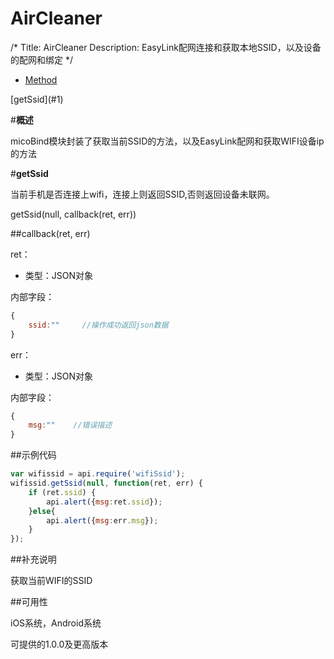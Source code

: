 # AirCleaner
/*
Title: AirCleaner
Description: EasyLink配网连接和获取本地SSID，以及设备的配网和绑定
*/

<ul id="tab" class="clearfix">
	<li class="active"><a href="#method-content">Method</a></li>
</ul>
<div id="method-content">

<div class="outline">
[getSsid](#1)<br/>
</div>

#**概述**

micoBind模块封装了获取当前SSID的方法，以及EasyLink配网和获取WIFI设备ip的方法

#**getSsid**<div id="1"></div>

当前手机是否连接上wifi，连接上则返回SSID,否则返回设备未联网。

getSsid(null, callback(ret, err))

##callback(ret, err)

ret：

- 类型：JSON对象

内部字段：

```js
{
	ssid:""		//操作成功返回json数据
}
```

err：

- 类型：JSON对象

内部字段：

```js
{
	msg:""    //错误描述
}
```

##示例代码

```js
var wifissid = api.require('wifiSsid');
wifissid.getSsid(null, function(ret, err) {
	if (ret.ssid) {
		api.alert({msg:ret.ssid});
	}else{
		api.alert({msg:err.msg});
    }
});
```

##补充说明

获取当前WIFI的SSID

##可用性

iOS系统，Android系统

可提供的1.0.0及更高版本